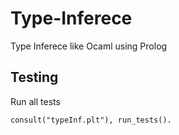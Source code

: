 # Type-Inferece
Type Inferece like Ocaml using Prolog

## Testing
Run all tests
```
consult("typeInf.plt"), run_tests().
```
